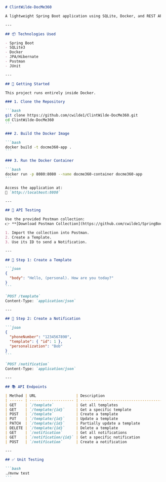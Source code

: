 ````markdown
# ClintWilde-DocMe360

A lightweight Spring Boot application using SQLite, Docker, and REST APIs to manage Templates and Notifications.

---

## 📦 Technologies Used

- Spring Boot  
- SQLite3  
- Docker  
- JPA/Hibernate  
- Postman  
- JUnit  

---

## 🚀 Getting Started

This project runs entirely inside Docker.

### 1. Clone the Repository

```bash
git clone https://github.com/cwilde1/ClintWilde-DocMe360.git
cd ClintWilde-DocMe360
```

### 2. Build the Docker Image

```bash
docker build -t docme360-app .
```

### 3. Run the Docker Container

```bash
docker run -p 8080:8080 --name docme360-container docme360-app
```

Access the application at:  
📍 `http://localhost:8080`

---

## 🧪 API Testing

Use the provided Postman collection:  
👉 **[Download Postman Collection](https://github.com/cwilde1/SpringBootCRUDDemo/blob/main/DocMe360API.postman_collection.json)**

1. Import the collection into Postman.
2. Create a Template.
3. Use its ID to send a Notification.

---

## 📌 Step 1: Create a Template

```json
{
  "body": "Hello, (personal). How are you today?"
}
```

`POST /template`  
Content-Type: `application/json`

---

## 🔔 Step 2: Create a Notification

```json
{
  "phoneNumber": "1234567890",
  "template": { "id": 1 },
  "personalization": "Bob"
}
```

`POST /notification`  
Content-Type: `application/json`

---

## 📚 API Endpoints

| Method | URL                  | Description                                            |
| ------ | -------------------- | ------------------------------------------------------ |
| GET    | `/template`          | Get all templates                                      |
| GET    | `/template/{id}`     | Get a specific template                                |
| POST   | `/template`          | Create a template                                      |
| PUT    | `/template/{id}`     | Update a template                                      |
| PATCH  | `/template/{id}`     | Partially update a template                            |
| DELETE | `/template/{id}`     | Delete a template                                      |
| GET    | `/notification`      | Get all notifications                                  |
| GET    | `/notification/{id}` | Get a specific notification                            |
| POST   | `/notification`      | Create a notification                                  |

---

## ✅ Unit Testing

```bash
./mvnw test
```
